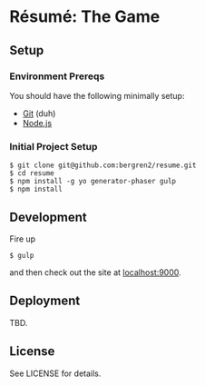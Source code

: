 # Résumé: The Game

## Setup

### Environment Prereqs

You should have the following minimally setup:

- [Git](https://help.github.com/articles/set-up-git) (duh)
- [Node.js](http://nodejs.org/download/)

### Initial Project Setup

    $ git clone git@github.com:bergren2/resume.git
    $ cd resume
    $ npm install -g yo generator-phaser gulp
    $ npm install

## Development

Fire up

    $ gulp

and then check out the site at [localhost:9000](http://localhost:9000).

## Deployment

TBD.

## License

See LICENSE for details.
